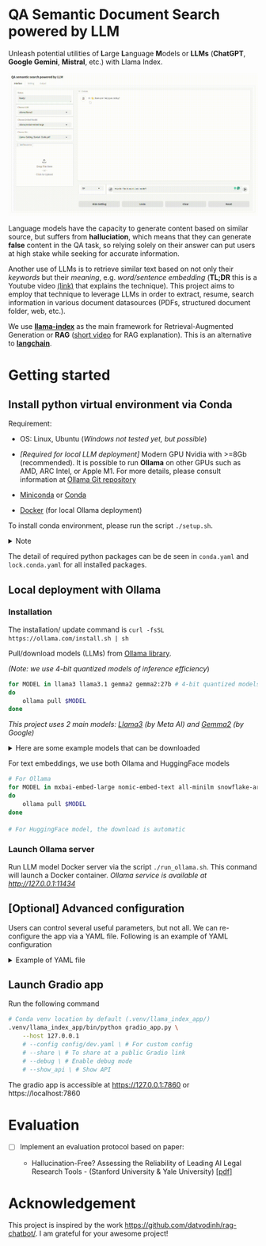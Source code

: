 # QA Semantic Document Search powered by LLM

Unleash potential utilities of **L**arge **L**anguage **M**odels or **LLMs** (**ChatGPT**, **Google Gemini**, **Mistral**, etc.) with Llama Index.

![alt text](assets/demo_qa.gif)

Language models have the capacity to generate content based on similar source, but suffers from **halluciation**, which means that they can generate **false** content in the QA task, so relying solely on their answer can put users at high stake while seeking for accurate information.

Another use of LLMs is to retrieve similar text based on not only their *keywords* but their *meaning*, e.g. *word/sentence embedding* (**TL;DR** this is a Youtube video [(link)](https://youtu.be/5MaWmXwxFNQ) that explains the technique). This project aims to employ that technique to leverage LLMs in order to extract, resume, search information in various document datasources (PDFs, structured document folder, web, etc.).

We use [**llama-index**](https://docs.llamaindex.ai/en/stable/) as the main framework for Retrieval-Augmented Generation or **RAG** ([short video](https://youtu.be/T-D1OfcDW1M) for RAG explanation). This is an alternative to [**langchain**](https://www.langchain.com/).

# Getting started

## Install python virtual environment via Conda

Requirement:

- OS: Linux, Ubuntu (*Windows not tested yet, but possible*)

- *[Required for local LLM deployment]* Modern GPU Nvidia with >=8Gb (recommended). It is possible to run **Ollama** on other GPUs such as AMD, ARC Intel, or Apple M1. For more details, please consult information at [Ollama Git repository](https://github.com/ollama/ollama/blob/main/docs/gpu.md)

- [Miniconda](https://docs.anaconda.com/miniconda/miniconda-install/) or [Conda](https://www.anaconda.com/download/success)

- [Docker](https://docs.docker.com/) (for local Ollama deployment)

To install conda environment, please run the script ``./setup.sh``.
<details>
<summary>Note</summary>

The script will create a virtual environment located at ``.venv/llama_index_app/`` from the root of your project by default. You change change to your prefered location by adding your conda env repo, as the following example ``./setup.sh <your/conda/env/location>``
</details>

The detail of required python packages can be de seen in ``conda.yaml`` and ``lock.conda.yaml`` for all installed packages.

## Local deployment with Ollama

### Installation

The installation/ update command is 
```curl -fsSL https://ollama.com/install.sh | sh```

Pull/download models (LLMs) from [Ollama library](https://ollama.com/library). 

*(Note: we use 4-bit quantized models of inference efficiency*)

```bash
for MODEL in llama3 llama3.1 gemma2 gemma2:27b # 4-bit quantized models
do
    ollama pull $MODEL
done
```
*This project uses 2 main models: [Llama3](https://ai.meta.com/blog/meta-llama-3/) (by Meta AI) and [Gemma2](https://blog.google/technology/developers/google-gemma-2/) (by Google)*

<details>
<summary>Here are some example models that can be downloaded</summary>

| Model              | Parameters | Size  | Download                       |
| ------------------ | ---------- | ----- | ------------------------------ |
| Llama 3            | 8B         | 4.7GB | `ollama run llama3`            |
| Llama 3            | 70B        | 40GB  | `ollama run llama3:70b`        |
| Phi 3 Mini         | 3.8B       | 2.3GB | `ollama run phi3`              |
| Phi 3 Medium       | 14B        | 7.9GB | `ollama run phi3:medium`       |
| Gemma 2            | 9B         | 5.5GB | `ollama run gemma2`            |
| Gemma 2            | 27B        | 16GB  | `ollama run gemma2:27b`        |
| Mistral            | 7B         | 4.1GB | `ollama run mistral`           |
| Moondream 2        | 1.4B       | 829MB | `ollama run moondream`         |
| Neural Chat        | 7B         | 4.1GB | `ollama run neural-chat`       |
| Starling           | 7B         | 4.1GB | `ollama run starling-lm`       |
| Code Llama         | 7B         | 3.8GB | `ollama run codellama`         |
| Llama 2 Uncensored | 7B         | 3.8GB | `ollama run llama2-uncensored` |
</details>

For text embeddings, we use both Ollama and HuggingFace models
```bash
# For Ollama
for MODEL in mxbai-embed-large nomic-embed-text all-minilm snowflake-arctic-embed
do
    ollama pull $MODEL
done

# For HuggingFace model, the download is automatic
```

### Launch Ollama server

Run LLM model Docker server via the script ``./run_ollama.sh``. This conmand will launch a Docker container. *Ollama service is available at http://127.0.0.1:11434*

## [Optional] Advanced configuration

Users can control several useful parameters, but not all. We can re-configure the app via a YAML file. Following is an example of YAML configuration

<details>

<summary>Example of YAML file</summary>

```YAML
index_store: ./data/doc_search/index_store
file_storage: ./data/doc_search/docs
llm:
  model: llama3
  request_timeout: 120.0
embed_model:
  type: ollama
  name: mxbai-embed-large
  max_seq_length: 8192
  request_timeout: 120.0
  query_instruction: ""
query_engine:
  type: QA
  similarity_top_k: 12
  hierarchical: false
parser_config:
  name: simple_parser
  loader_name: single_file
  loader_config:
    file_extractor: [".md"]
    recursive: true
  index_store_name: vector_store_index
  result_type: markdown
  parsing_instruction: ""
  node_parser_name: markdown_node_parser
  llm:
    model: gemma2
    request_timeout: 120.0
  num_workers: 8
```
You can access to Setting **Tab** to change the system config interatively. Click "Get Current System Config", change config in the text box, then click on "Apply config"

![alt text](assets/demo_setting_update.gif)

</details>

## Launch Gradio app

Run the following command

```bash
# Conda venv location by default (.venv/llama_index_app/)
.venv/llama_index_app/bin/python gradio_app.py \
    --host 127.0.0.1
    # --config config/dev.yaml \ # For custom config
    # --share \ # To share at a public Gradio link
    # --debug \ # Enable debug mode
    # --show_api \ # Show API

```

The gradio app is accessible at https://127.0.0.1:7860 or https://localhost:7860

# Evaluation

- [ ] Implement an evaluation protocol based on paper:

  * Hallucination-Free? Assessing the Reliability of Leading AI Legal Research Tools - (Stanford University & Yale University) [[pdf]](https://dho.stanford.edu/wp-content/uploads/Legal_RAG_Hallucinations.pdf)

# Acknowledgement

This project is inspired by the work https://github.com/datvodinh/rag-chatbot/. I am grateful for your awesome project!
